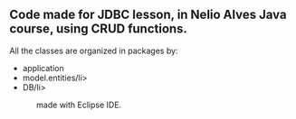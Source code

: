 <h2>Code made for JDBC lesson, in Nelio Alves Java course, using CRUD functions.</h2>

All the classes are organized in packages by:

<ul>
<li>application</li>
<li>model.entities/li>
<li>DB/li>
<ul>

made with Eclipse IDE.
